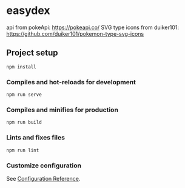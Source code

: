 # easydex

api from pokeApi: https://pokeapi.co/
SVG type icons from duiker101: https://github.com/duiker101/pokemon-type-svg-icons

## Project setup

```
npm install
```

### Compiles and hot-reloads for development

```
npm run serve
```

### Compiles and minifies for production

```
npm run build
```

### Lints and fixes files

```
npm run lint
```

### Customize configuration

See [Configuration Reference](https://cli.vuejs.org/config/).
